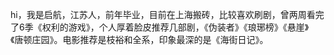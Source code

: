 hi，我是启航，江苏人，前年毕业，目前在上海搬砖，比较喜欢刷剧，曾两周看完了6季《权利的游戏》，个人厚着脸皮推荐几部剧，《伪装者》《琅琊榜》《悬崖》《唐顿庄园》。电影推荐是枝裕和全系，印象最深的是《海街日记》。